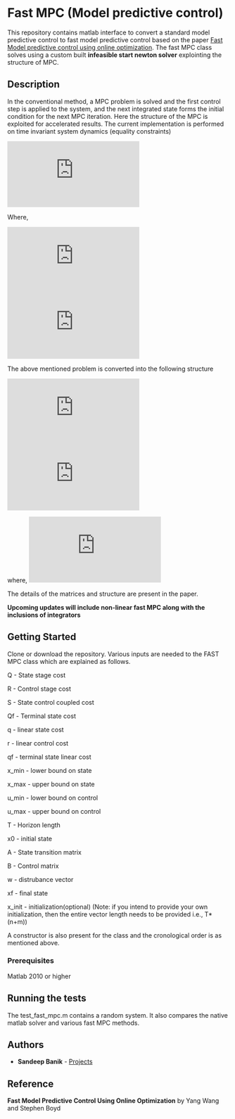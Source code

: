 # Fast MPC (Model predictive control)
This repository contains matlab interface to convert a standard model predictive control to fast model predictive control based on the paper [Fast Model predictive control using online optimization]. The fast MPC class solves using a custom built **infeasible start newton solver** explointing the structure of MPC. 

[Fast Model predictive control using online optimization]:http://stanford.edu/~boyd/papers/pdf/fast_mpc.pdf 

## Description
In the conventional method, a MPC problem is solved and the first control step is applied to the system, and the next integrated state forms the initial condition for the next MPC iteration. Here the structure of the MPC is exploited for accelerated results. The current implementation is performed on time invariant system dynamics (equality constraints)

![](http://latex.codecogs.com/gif.latex?%5Cbegin%7Beqnarray*%7D%20%5Cmin_%7Bx%28%5Ccdot%29%2Cu%28%5Ccdot%29%7D%20%26%20%26%20l_%7Bf%7D%28x%28t&plus;T%29%29%20&plus;%20%5Csum_%7Bn%3D%5Ctau%7D%5E%7B%5Ctau&plus;T-1%7D%20l%28%20x%28%5Ctau%29%2Cu%28%5Ctau%29%20%5C%2C%5C%5C%20%5Ctextrm%7Bs.t.%7D%20%26%20%26%20x%28t&plus;1%29%20%5C%3B%20%3D%20%5C%3B%20A%28%5C%2Cx%28t%29%29&plus;B%28%5C%2Cu%28t%29%5C%2C%29%20&plus;%20%5Chat%7Bw%7D%5C%5C%20%26%20%26%20x%280%29%20%5C%3B%20%3D%20%5C%3B%20x_0%2C%5C%5C%20%26%20%26%20%5Cunderline%20u%28t%29%20%5C%3B%20%5Cleq%20%5C%3B%20u%28t%29%20%5C%3B%20%5Cleq%20%5C%3B%20%5Coverline%20u%28t%29%2C%5C%5C%20%26%20%26%20%5Cunderline%20x%28t%29%20%5C%3B%20%5Cleq%20%5C%3B%20x%28t%29%20%5C%3B%20%5Cleq%20%5C%3B%20%5Coverline%20x%28t%29%2C%20%5Cquad%20%5Ctextrm%7Bfor%20all%7D%20%5C%3B%20%5C%2C%20t%20%5Cin%20%5B0%2CT%5D%5C%3B%20%5Cend%7Beqnarray*%7D)

Where,

![](http://latex.codecogs.com/gif.latex?%24%24%20l_%7Bf%7D%28x%28t&plus;T%29%29%20%3D%20x%28t&plus;T%29%5E%5Cintercal%20Q_%7Bf%7Dx%28t&plus;T%29%20&plus;%20q_%7Bf%7D%5E%5Cintercal%20x%28t&plus;T%29%20%24%24)
![](http://latex.codecogs.com/gif.latex?l%28x%28%5Ctau%29%2Cu%28%5Ctau%29%29%20%3D%20%5Cbegin%7Bbmatrix%7Dx%28t%29%20%26%20u%28t%29%20%5Cend%7Bbmatrix%7D%5Cbegin%7Bbmatrix%7DQ%20%26%20S%5E%5Cintercal%20%5C%5C%20S%20%26%20R%20%5Cend%7Bbmatrix%7D%5Cbegin%7Bbmatrix%7Dx%28t%29%20%5C%5C%20u%28t%29%20%5Cend%7Bbmatrix%7D%20&plus;%20q%5E%5Cintercal%20x%28t%29%20&plus;%20r%5E%5Cintercal%20u%28t%29)

The above mentioned problem is converted into the following structure


![](http://latex.codecogs.com/gif.latex?minimize%20%5Cquad%20z%5E%5Cintercal%20Hz%20&plus;%20g%5E%5Cintercal%20z%20&plus;%20k%5Cphi%28z%29)
![](http://latex.codecogs.com/gif.latex?subject%20%5C%20to%20%5Cquad%20Cz%20%3D%20b)

where,
![](http://latex.codecogs.com/gif.latex?%5Cphi%28z%29%20%3D%20%5Csum_%7Bi%3D1%7D%5E%7BlT&plus;k%7D%20-log%28h_%7Bi%7D%20-%20p_%7Bi%7D%5E%5Cintercal%20z%29)

The details of the matrices and structure are present in the paper. 

**Upcoming updates will include non-linear fast MPC along with the inclusions of integrators**


## Getting Started

Clone or download the repository. Various inputs are needed to the FAST MPC class which are explained as follows.

Q - State stage cost

R - Control stage cost

S - State control coupled cost

Qf - Terminal state cost

q - linear state cost

r - linear control cost

qf - terminal state linear cost

x_min - lower bound on state

x_max - upper bound on state

u_min - lower bound on control

u_max - upper bound on control

T - Horizon length

x0 - initial state

A - State transition matrix

B - Control matrix

w - distrubance vector

xf - final state

x_init - initialization(optional) (Note: if you intend to provide your own initialization, then the entire vector length needs to be provided i.e., T*(n+m))


A constructor is also present for the class and the cronological order is as mentioned above.

### Prerequisites

Matlab 2010 or higher


## Running the tests

The test_fast_mpc.m contains a random system. It also compares the native matlab solver and various fast MPC methods.


## Authors

* **Sandeep Banik** -  [Projects](https://github.com/sandeepbanik)

## Reference 

**Fast Model Predictive Control Using Online Optimization** by Yang Wang and Stephen Boyd


